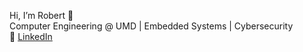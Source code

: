 Hi, I’m Robert 👋  
Computer Engineering @ UMD | Embedded Systems | Cybersecurity  
🔗 [LinkedIn](https://www.linkedin.com/in/snellrobert06)
